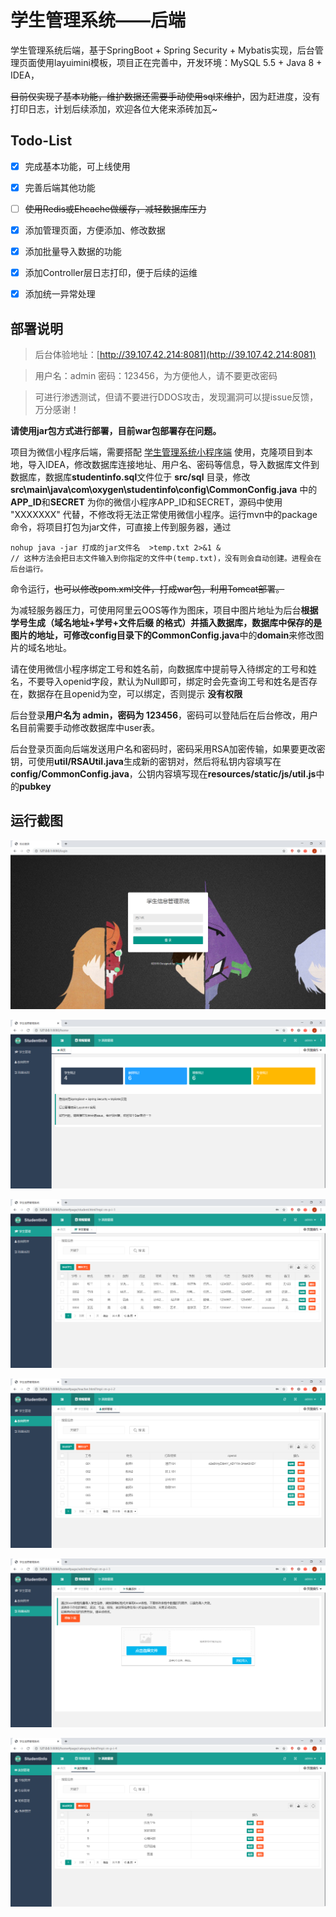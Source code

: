 # 学生管理系统——后端
学生管理系统后端，基于SpringBoot + Spring Security + Mybatis实现，后台管理页面使用layuimini模板，项目正在完善中，开发环境：MySQL 5.5 + Java 8  + IDEA，

<del>目前仅实现了基本功能，维护数据还需要手动使用sql来维护</del>，因为赶进度，没有打印日志，计划后续添加，欢迎各位大佬来添砖加瓦~


## Todo-List

- [x] 完成基本功能，可上线使用
- [x] 完善后端其他功能<br/>
- [ ] <del>使用Redis或Ehcache做缓存，减轻数据库压力</del>
- [x] 添加管理页面，方便添加、修改数据
- [x] 添加批量导入数据的功能
- [x] 添加Controller层日志打印，便于后续的运维
- [x] 添加统一异常处理



## 部署说明

>后台体验地址：[http://39.107.42.214:8081](http://39.107.42.214:8081)

>用户名：admin  密码：123456，为方便他人，请不要更改密码

>可进行渗透测试，但请不要进行DDOS攻击，发现漏洞可以提issue反馈，万分感谢！

**请使用jar包方式进行部署，目前war包部署存在问题。**



项目为微信小程序后端，需要搭配 [学生管理系统小程序端](https://github.com/weingxing/StudentInfo-fronted) 使用，克隆项目到本地，导入IDEA，修改数据库连接地址、用户名、密码等信息，导入数据库文件到数据库，数据库**studentinfo.sql**文件位于 **src/sql** 目录，修改**src\main\java\com\oxygen\studentinfo\config\CommonConfig.java** 中的**APP_ID**和**SECRET** 为你的微信小程序APP_ID和SECRET，源码中使用 "XXXXXXX" 代替，不修改将无法正常使用微信小程序。运行mvn中的package命令，将项目打包为jar文件，可直接上传到服务器，通过

```shell
nohup java -jar 打成的jar文件名  >temp.txt 2>&1 &
// 这种方法会把日志文件输入到你指定的文件中(temp.txt)，没有则会自动创建。进程会在后台运行。
```

命令运行，<del>也可以修改pom.xml文件，打成war包，利用Tomcat部署。</del>



为减轻服务器压力，可使用阿里云OOS等作为图床，项目中图片地址为后台**根据学号生成（域名地址+学号+文件后缀 的格式）**并插入数据库，数据库中保存的是图片的地址，可修改**config目录下的CommonConfig.java**中的**domain**来修改图片的域名地址。

请在使用微信小程序绑定工号和姓名前，向数据库中提前导入待绑定的工号和姓名，不要导入openid字段，默认为Null即可，绑定时会先查询工号和姓名是否存在，数据存在且openid为空，可以绑定，否则提示 **没有权限**

后台登录**用户名为 admin，密码为 123456**，密码可以登陆后在后台修改，用户名目前需要手动修改数据库中user表。

后台登录页面向后端发送用户名和密码时，密码采用RSA加密传输，如果要更改密钥，可使用**util/RSAUtil.java**生成新的密钥对，然后将私钥内容填写在**config/CommonConfig.java**，公钥内容填写现在**resources/static/js/util.js**中的**pubkey**


## 运行截图

![](./ScreenShot/login.png)

![](./ScreenShot/home.png)

![](./ScreenShot/student.png)

![](./ScreenShot/teacher.png)

![](./ScreenShot/add.png)

![](./ScreenShot/category.png)